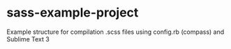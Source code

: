 # sass-example-project
Example structure for compilation .scss files using config.rb (compass) and Sublime Text 3
